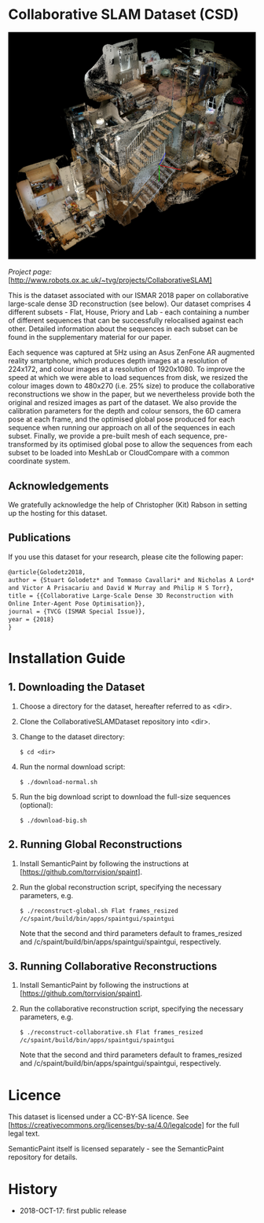 # Collaborative SLAM Dataset (CSD)

![teaser](teaser.png)

*Project page:* [http://www.robots.ox.ac.uk/~tvg/projects/CollaborativeSLAM]

This is the dataset associated with our ISMAR 2018 paper on collaborative large-scale dense 3D reconstruction (see below). Our dataset comprises 4 different subsets - Flat, House, Priory and Lab - each containing a number of different sequences that can be successfully relocalised against each other. Detailed information about the sequences in each subset can be found in the supplementary material for our paper.

Each sequence was captured at 5Hz using an Asus ZenFone AR augmented reality smartphone, which produces depth images at a resolution of 224x172, and colour images at a resolution of 1920x1080. To improve the speed at which we were able to load sequences from disk, we resized the colour images down to 480x270 (i.e. 25% size) to produce the collaborative reconstructions we show in the paper, but we nevertheless provide both the original and resized images as part of the dataset. We also provide the calibration parameters for the depth and colour sensors, the 6D camera pose at each frame, and the optimised global pose produced for each sequence when running our approach on all of the sequences in each subset. Finally, we provide a pre-built mesh of each sequence, pre-transformed by its optimised global pose to allow the sequences from each subset to be loaded into MeshLab or CloudCompare with a common coordinate system.

## Acknowledgements

We gratefully acknowledge the help of Christopher (Kit) Rabson in setting up the hosting for this dataset.

## Publications

If you use this dataset for your research, please cite the following paper:
```
@article{Golodetz2018,
author = {Stuart Golodetz* and Tommaso Cavallari* and Nicholas A Lord* and Victor A Prisacariu and David W Murray and Philip H S Torr},
title = {{Collaborative Large-Scale Dense 3D Reconstruction with Online Inter-Agent Pose Optimisation}},
journal = {TVCG (ISMAR Special Issue)},
year = {2018}
}
```

# Installation Guide

## 1. Downloading the Dataset

1. Choose a directory for the dataset, hereafter referred to as &lt;dir&gt;.

2. Clone the CollaborativeSLAMDataset repository into &lt;dir&gt;.

3. Change to the dataset directory:

   ```
   $ cd <dir>
   ```

4. Run the normal download script:

   ```
   $ ./download-normal.sh
   ```

5. Run the big download script to download the full-size sequences (optional):

   ```
   $ ./download-big.sh
   ```

## 2. Running Global Reconstructions

1. Install SemanticPaint by following the instructions at [https://github.com/torrvision/spaint].

2. Run the global reconstruction script, specifying the necessary parameters, e.g.

   ```
   $ ./reconstruct-global.sh Flat frames_resized /c/spaint/build/bin/apps/spaintgui/spaintgui
   ```

   Note that the second and third parameters default to frames_resized and /c/spaint/build/bin/apps/spaintgui/spaintgui, respectively.

## 3. Running Collaborative Reconstructions

1. Install SemanticPaint by following the instructions at [https://github.com/torrvision/spaint].

2. Run the collaborative reconstruction script, specifying the necessary parameters, e.g.

   ```
   $ ./reconstruct-collaborative.sh Flat frames_resized /c/spaint/build/bin/apps/spaintgui/spaintgui
   ```

   Note that the second and third parameters default to frames_resized and /c/spaint/build/bin/apps/spaintgui/spaintgui, respectively.

# Licence

This dataset is licensed under a CC-BY-SA licence. See [https://creativecommons.org/licenses/by-sa/4.0/legalcode] for the full legal text.

SemanticPaint itself is licensed separately - see the SemanticPaint repository for details.

# History

* 2018-OCT-17: first public release